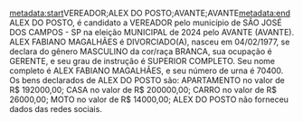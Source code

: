 <metadata:start>VEREADOR;ALEX DO POSTO;AVANTE;AVANTE<metadata:end>
ALEX DO POSTO, é candidato a VEREADOR pelo município de SÃO JOSÉ DOS CAMPOS - SP na eleição MUNICIPAL de 2024 pelo AVANTE (AVANTE). ALEX FABIANO MAGALHÃES é DIVORCIADO(A), nasceu em 04/02/1977, se declara do gênero MASCULINO da cor/raça BRANCA, sua ocupação é GERENTE, e seu grau de instrução é SUPERIOR COMPLETO. Seu nome completo é ALEX FABIANO MAGALHÃES, e seu número de urna é 70400.
Os bens declarados de ALEX DO POSTO são: APARTAMENTO no valor de R$ 192000,00; CASA no valor de R$ 200000,00; CARRO no valor de R$ 26000,00; MOTO no valor de R$ 14000,00; 
ALEX DO POSTO não forneceu dados das redes sociais.
